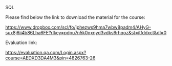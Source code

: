 SQL

Please find below the link to download the material for the course:

https://www.dropbox.com/scl/fo/jphezws9hma7wbw8padm4/AHyG-sux8j6ii4b86Lha6FE?rlkey=pdpu7n5k0qxnyd3vdks6rhqoz&st=itfddxct&dl=0

Evaluation link:

https://evaluation.qa.com/Login.aspx?course=AEDXD3DA4M3&pin=4826763-26

